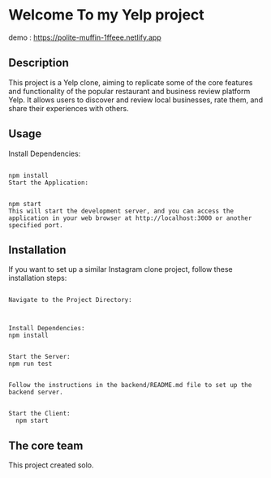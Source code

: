 # Welcome To my Yelp project 
demo : https://polite-muffin-1ffeee.netlify.app


## Description
This project is a Yelp clone, aiming to replicate some of the core features and functionality of the popular restaurant and business review platform Yelp. It allows users to discover and review local businesses, rate them, and share their experiences with others.


## Usage

Install Dependencies:
``````

npm install
Start the Application:


npm start
This will start the development server, and you can access the application in your web browser at http://localhost:3000 or another specified port.
``````



## Installation
If you want to set up a similar Instagram clone project, follow these installation steps:

``````

Navigate to the Project Directory:



Install Dependencies:
npm install


Start the Server:
npm run test


Follow the instructions in the backend/README.md file to set up the backend server.


Start the Client:
  npm start 
``````


## The core team

This project created solo.
